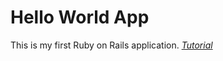 # Hello World App

This is my first Ruby on Rails application.
[*Tutorial*](http://railstutorial.org/)